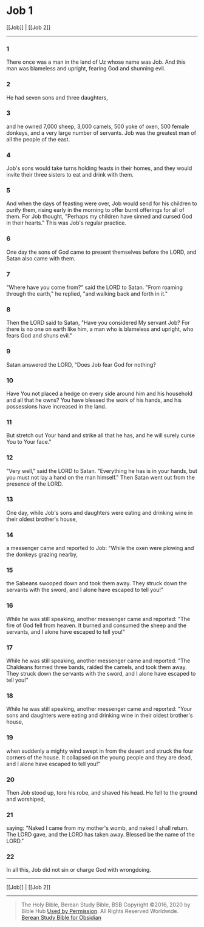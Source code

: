 # Job 1

[[Job]] | [[Job 2]]

---

### 1
There once was a man in the land of Uz whose name was Job. And this man was blameless and upright, fearing God and shunning evil.

### 2
He had seven sons and three daughters,

### 3
and he owned 7,000 sheep, 3,000 camels, 500 yoke of oxen, 500 female donkeys, and a very large number of servants. Job was the greatest man of all the people of the east.

### 4
Job's sons would take turns holding feasts in their homes, and they would invite their three sisters to eat and drink with them.

### 5
And when the days of feasting were over, Job would send for his children to purify them, rising early in the morning to offer burnt offerings for all of them. For Job thought, "Perhaps my children have sinned and cursed God in their hearts." This was Job's regular practice.

### 6
One day the sons of God came to present themselves before the LORD, and Satan also came with them.

### 7
"Where have you come from?" said the LORD to Satan. "From roaming through the earth," he replied, "and walking back and forth in it."

### 8
Then the LORD said to Satan, "Have you considered My servant Job? For there is no one on earth like him, a man who is blameless and upright, who fears God and shuns evil."

### 9
Satan answered the LORD, "Does Job fear God for nothing?

### 10
Have You not placed a hedge on every side around him and his household and all that he owns? You have blessed the work of his hands, and his possessions have increased in the land.

### 11
But stretch out Your hand and strike all that he has, and he will surely curse You to Your face."

### 12
"Very well," said the LORD to Satan. "Everything he has is in your hands, but you must not lay a hand on the man himself." Then Satan went out from the presence of the LORD.

### 13
One day, while Job's sons and daughters were eating and drinking wine in their oldest brother's house,

### 14
a messenger came and reported to Job: "While the oxen were plowing and the donkeys grazing nearby,

### 15
the Sabeans swooped down and took them away. They struck down the servants with the sword, and I alone have escaped to tell you!"

### 16
While he was still speaking, another messenger came and reported: "The fire of God fell from heaven. It burned and consumed the sheep and the servants, and I alone have escaped to tell you!"

### 17
While he was still speaking, another messenger came and reported: "The Chaldeans formed three bands, raided the camels, and took them away. They struck down the servants with the sword, and I alone have escaped to tell you!"

### 18
While he was still speaking, another messenger came and reported: "Your sons and daughters were eating and drinking wine in their oldest brother's house,

### 19
when suddenly a mighty wind swept in from the desert and struck the four corners of the house. It collapsed on the young people and they are dead, and I alone have escaped to tell you!"

### 20
Then Job stood up, tore his robe, and shaved his head. He fell to the ground and worshiped,

### 21
saying: "Naked I came from my mother's womb, and naked I shall return. The LORD gave, and the LORD has taken away. Blessed be the name of the LORD."

### 22
In all this, Job did not sin or charge God with wrongdoing.

---

[[Job]] | [[Job 2]]

---

> The Holy Bible, Berean Study Bible, BSB
> Copyright &copy;2016, 2020 by Bible Hub
> [Used by Permission](https://berean.bible/terms.htm). All Rights Reserved Worldwide.
> [Berean Study Bible for Obsidian](https://github.com/gapmiss/berean-study-bible-for-obsidian)</small>

